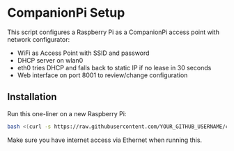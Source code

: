 # CompanionPi Setup

This script configures a Raspberry Pi as a CompanionPi access point with network configurator:

- WiFi as Access Point with SSID and password
- DHCP server on wlan0
- eth0 tries DHCP and falls back to static IP if no lease in 30 seconds
- Web interface on port 8001 to review/change configuration

## Installation

Run this one-liner on a new Raspberry Pi:

```bash
bash <(curl -s https://raw.githubusercontent.com/YOUR_GITHUB_USERNAME/companionpi-setup/main/install.sh)
```

Make sure you have internet access via Ethernet when running this.
